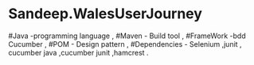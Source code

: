 # Sandeep.WalesUserJourney

#Java -programming language ,
#Maven - Build tool ,
#FrameWork -bdd Cucumber ,
#POM - Design pattern ,
#Dependencies -
Selenium ,junit , cucumber java ,cucumber junit ,hamcrest .


